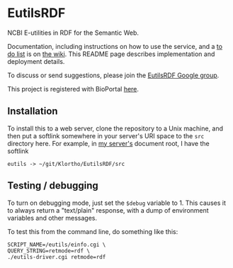 EutilsRDF
=========

NCBI E-utilities in RDF for the Semantic Web.

Documentation, including instructions on how to use the service, and a [to do
list](https://github.com/Klortho/EutilsRDF/wiki/To-do) is on
[the wiki](https://github.com/Klortho/EutilsRDF/wiki).  This README page
describes implementation and deployment details.

To discuss or send suggestions, please join the [EutilsRDF Google
group](https://groups.google.com/d/forum/eutilsrdf).

This project is registered with BioPortal
[here](http://bioportal.bioontology.org/projects/257).

## Installation

To install this to a web server, clone the repository to a Unix machine,
and then put a softlink somewhere in your server's URI space to the `src`
directory here.  For example, in [my server's](http://chrismaloney.org)
document root, I have the softlink

    eutils -> ~/git/Klortho/EutilsRDF/src

## Testing / debugging

To turn on debugging mode, just set the `$debug` variable to 1.  This causes
it to always return a "text/plain" response, with a dump of environment variables
and other messages.

To test this from the command line, do something like this:

    SCRIPT_NAME=/eutils/einfo.cgi \
    QUERY_STRING=retmode=rdf \
    ./eutils-driver.cgi retmode=rdf


